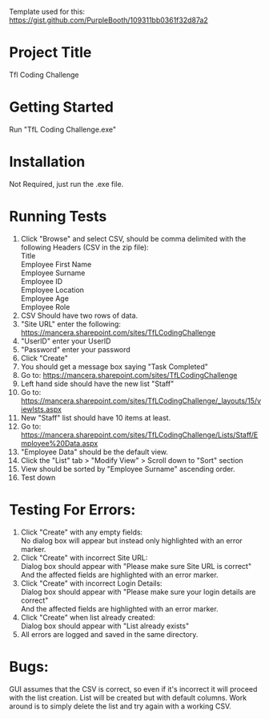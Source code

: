Template used for this: https://gist.github.com/PurpleBooth/109311bb0361f32d87a2

# Project Title #
Tfl Coding Challenge

# Getting Started #
Run "TfL Coding Challenge.exe"

# Installation #
Not Required, just run the .exe file.

# Running Tests #
1. Click "Browse" and select CSV, should be comma delimited with the following Headers (CSV in the zip file):<br />
Title<br />
Employee First Name<br />
Employee Surname<br />
Employee ID<br />
Employee Location<br />
Employee Age<br />
Employee Role<br />
2. CSV Should have two rows of data.
3. "Site URL" enter the following: https://mancera.sharepoint.com/sites/TfLCodingChallenge
4. "UserID" enter your UserID
5. "Password" enter your password
6. Click "Create"
7. You should get a message box saying "Task Completed"
8. Go to: https://mancera.sharepoint.com/sites/TfLCodingChallenge
9. Left hand side should have the new list "Staff"
10. Go to: https://mancera.sharepoint.com/sites/TfLCodingChallenge/_layouts/15/viewlsts.aspx
11. New "Staff" list should have 10 items at least.
12. Go to: https://mancera.sharepoint.com/sites/TfLCodingChallenge/Lists/Staff/Employee%20Data.aspx
13. "Employee Data" should be the default view.
14. Click the "List" tab > "Modify View" > Scroll down to "Sort" section
15. View should be sorted by "Employee Surname" ascending order.
16. Test down

# Testing For Errors: #
1. Click "Create" with any empty fields:<br />
No dialog box will appear but instead only highlighted with an error marker.
2. Click "Create" with incorrect Site URL:<br />
Dialog box should appear with "Please make sure Site URL is correct"<br />
And the affected fields are highlighted with an error marker.<br />
3. Click "Create" with incorrect Login Details:<br />
Dialog box should appear with "Please make sure your login details are correct"<br />
And the affected fields are highlighted with an error marker.<br />
4. Click "Create" when list already created:<br />
Dialog box should appear with "List already exists"<br />
5. All errors are logged and saved in the same directory.<br />

# Bugs: #
GUI assumes that the CSV is correct, so even if it's incorrect it will proceed with the list creation.
List will be created but with default columns.
Work around is to simply delete the list and try again with a working CSV.

